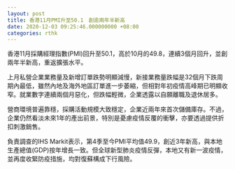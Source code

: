 ```yaml
---
layout: post
title: 香港11月PMI升至50.1　創逾兩年半新高
date: 2020-12-03 09:25:46.000000000 +08:00
categories: rthk
---
```


香港11月採購經理指數(PMI)回升至50.1，高於10月的49.8，連續3個月回升，並創兩年半新高，重返擴張水平。

上月私營企業業務量及新增訂單跌勢明顯減慢，新接業務量跌幅是32個月下跌周期內最低，雖然內地及海外地區訂單進一步萎縮，但相對年初疫情高峰期已明顯收窄。就業數字連續兩個月惡化，但跌幅輕微，企業透露以自願離職及退休居多。

營商環境普遍靠穩，採購活動規模大致穩定，企業近兩年來首次儲備庫存。不過，企業仍然看淡未來1年的產出前景，特別是憂慮疫情反覆的衝擊，亦要透過提供折扣刺激銷售。

負責調查的IHS Markit表示，第4季至今PMI平均值49.9，創近3年新高，與本地生產總值(GDP)按年增長一致。但全球新型肺炎疫情反彈，本地又有新一波疫情，並再度收緊防疫措施，均對復蘇構成下行風險。

